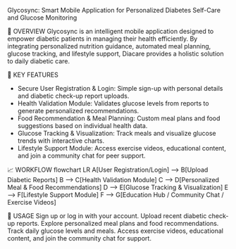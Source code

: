 Glycosync: Smart Mobile Application for Personalized Diabetes Self-Care and Glucose Monitoring

🚀 OVERVIEW
Glycosync is an intelligent mobile application designed to empower diabetic patients in managing their health efficiently. By integrating personalized nutrition guidance, automated meal planning, glucose tracking, and lifestyle support, Diacare provides a holistic solution to daily diabetic care.  

🎯 KEY FEATURES
- Secure User Registration & Login: Simple sign-up with personal details and diabetic check-up report uploads.  
- Health Validation Module: Validates glucose levels from reports to generate personalized recommendations.  
- Food Recommendation & Meal Planning: Custom meal plans and food suggestions based on individual health data.  
- Glucose Tracking & Visualization: Track meals and visualize glucose trends with interactive charts.  
- Lifestyle Support Module: Access exercise videos, educational content, and join a community chat for peer support.  

📈 WORKFLOW
flowchart LR
    A[User Registration/Login] --> B[Upload Diabetic Reports]
    B --> C[Health Validation Module]
    C --> D[Personalized Meal & Food Recommendations]
    D --> E[Glucose Tracking & Visualization]
    E --> F[Lifestyle Support Module]
    F --> G[Education Hub / Community Chat / Exercise Videos]

📝 USAGE
Sign up or log in with your account.
Upload recent diabetic check-up reports.
Explore personalized meal plans and food recommendations.
Track daily glucose levels and meals.
Access exercise videos, educational content, and join the community chat for support.
